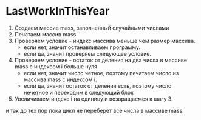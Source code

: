 # LastWorkInThisYear
1. Создаем массив mass, заполненный случайными числами
2. Печатаем массив mass
3. Проверяем условие - индекс массива меньше чем размер массива. 
   - если нет, значит останавливаем программу.
   - если да, значит проверяем следующее условие.
4. Проверяем условие - остаток от деления на два числа в массиве mass с индексом i больше нуля
   - если нет, значит число четное, поэтому печатаем число из массива mass с индексом i.
   - если да, значит остаток от деления есть, поэтому число нечетное и переходим в следующий блок
5. Увеличиваем индекс i на единицу и возвращаемся к шагу 3.

и так до тех пор пока цикл не переберет все числа в массиве mass.
